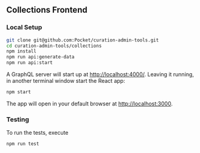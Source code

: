 ## Collections Frontend

### Local Setup

```bash
git clone git@github.com:Pocket/curation-admin-tools.git
cd curation-admin-tools/collections
npm install
npm run api:generate-data
npm run api:start
```

A GraphQL server will start up at [http://localhost:4000/](http://localhost:4000/). Leaving it running, in another terminal window start the React app:

```bash
npm start
```

The app will open in your default browser at [http://localhost:3000](http://localhost:3000).

### Testing

To run the tests, execute

```bash
npm run test
```
